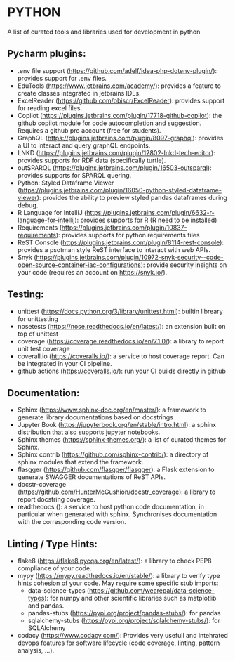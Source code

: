 # PYTHON
A list of curated tools and libraries used for development in python

## Pycharm plugins:
- .env file support (https://github.com/adelf/idea-php-dotenv-plugin/): provides support for .env files.
- EduTools (https://www.jetbrains.com/academy/): provides a feature to create classes integrated in jetbrains IDEs.
- ExcelReader (https://github.com/obiscr/ExcelReader): provides support for reading excel files.
- Copilot (https://plugins.jetbrains.com/plugin/17718-github-copilot): the github copilot module for code autocompletion and suggestion. Requires a github pro account (free for students).
- GraphQL (https://plugins.jetbrains.com/plugin/8097-graphql): provides a UI to interact and query graphQL endpoints.
- LNKD (https://plugins.jetbrains.com/plugin/12802-lnkd-tech-editor): provides supports for RDF data (specifically turtle).
- outSPARQL (https://plugins.jetbrains.com/plugin/16503-outsparql): provides supports for SPARQL quering.
- Python: Styled Dataframe Viewer (https://plugins.jetbrains.com/plugin/16050-python-styled-dataframe-viewer): provides the ability to preview styled pandas dataframes during debug.
- R Language for IntelliJ (https://plugins.jetbrains.com/plugin/6632-r-language-for-intellij): provides supports for R (R need to be installed)
- Requirements (https://plugins.jetbrains.com/plugin/10837-requirements): provides supports for python requirements files
- ReST Console (https://plugins.jetbrains.com/plugin/8114-rest-console): provides a psotman style ReST interface to interact with web APIs.
- Snyk (https://plugins.jetbrains.com/plugin/10972-snyk-security--code-open-source-container-iac-configurations): provide security insights on your code (requires an account on https://snyk.io/).


## Testing:
- unittest (https://docs.python.org/3/library/unittest.html): builtin libreary for unittesting
- nosetests (https://nose.readthedocs.io/en/latest/): an extension built on top of unittest
- coverage (https://coverage.readthedocs.io/en/7.1.0/): a library to report unit test coverage
- coverall.io (https://coveralls.io/): a service to host coverage report. Can be integrated in your CI pipeline.
- github actions (https://coveralls.io/): run your CI builds directly in github

## Documentation:
- Sphinx (https://www.sphinx-doc.org/en/master/): a framework to generate library documentations based on docstrings
- Jupyter Book (https://jupyterbook.org/en/stable/intro.html): a sphinx distribution that also supports jupyter notebooks.
- Sphinx themes (https://sphinx-themes.org/): a list of curated themes for Sphinx.
- Sphinx contrib (https://github.com/sphinx-contrib/): a directory of sphinx modules that extend the framework.
- flasgger (https://github.com/flasgger/flasgger): a Flask extension to generate SWAGGER documentations of ReST APIs.
- docstr-coverage (https://github.com/HunterMcGushion/docstr_coverage): a library to report docstring coverage.
- readthedocs (): a service to host python code documentation, in particular when generated with sphinx. Synchronises documentation with the corresponding code version.

## Linting / Type Hints:
- flake8 (https://flake8.pycqa.org/en/latest/): a library to check PEP8 compliance of your code.
- mypy (https://mypy.readthedocs.io/en/stable/): a library to verify type hints cohesion of your code. May require some specific stub imports:
  - data-science-types (https://github.com/wearepal/data-science-types): for numpy and other scientific libraries such as matplotlib and pandas.
  - pandas-stubs (https://pypi.org/project/pandas-stubs/): for pandas
  - sqlalchemy-stubs (https://pypi.org/project/sqlalchemy-stubs/): for SQLAlchemy
- codacy (https://www.codacy.com/): Provides very usefull and intehrated devops features for software lifecycle (code coverage, linting, pattern analysis, ...).
